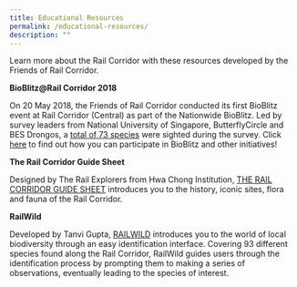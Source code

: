 ```yaml
---
title: Educational Resources
permalink: /educational-resources/
description: ""
---
```

Learn more about the Rail Corridor with these resources developed by the Friends of Rail Corridor. 

**BioBlitz@Rail Corridor 2018**

On 20 May 2018, the Friends of Rail Corridor conducted its first BioBlitz event at Rail Corridor (Central) as part of the Nationwide BioBlitz. Led by survey leaders from National University of Singapore, ButterflyCircle and BES Drongos, a [total of 73 species](https://www.nparks.gov.sg/-/media/rail-corridor/rc-resources/bioblitz-results.ashx) were sighted during the survey. Click [here](https://www.nparks.gov.sg/biodiversity/community-in-nature-initiative/bioblitz) to find out how you can participate in  BioBlitz and other initiatives!

**The Rail Corridor Guide Sheet**

Designed by The Rail Explorers from Hwa Chong Institution, [THE RAIL CORRIDOR GUIDE SHEET](https://www.nparks.gov.sg/-/media/rail-corridor/rc-resources/trifold-guidesheet.ashx) introduces you to the history, iconic sites, flora and fauna of the Rail Corridor. 


**RailWild**

Developed by Tanvi Gupta, [RAILWILD](http://railwild.org/) introduces you to the world of local biodiversity through an easy identification interface. Covering 93 different species found along the Rail Corridor, RailWild guides users through the identification process by prompting them to making a series of observations, eventually leading to the species of interest.